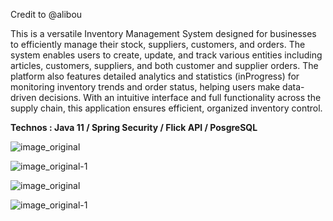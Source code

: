 Credit to @alibou

This is a versatile Inventory Management System designed for businesses to efficiently manage their stock, suppliers, customers, and orders. 
The system enables users to create, update, and track various entities including articles, customers, suppliers, and both customer and supplier orders. The platform also features detailed analytics and statistics (inProgress) for monitoring inventory trends and order status, helping users make data-driven decisions. With an intuitive interface and full functionality across the supply chain, this application ensures efficient, organized inventory control.

**Technos : Java 11 / Spring Security / Flick API / PosgreSQL**


![image_original](https://github.com/user-attachments/assets/9e873bed-4141-4457-8c26-108bac98bff3)


![image_original-1](https://github.com/user-attachments/assets/4130af8d-5938-4dc2-ba2e-628d6a653cce)


![image_original](https://github.com/user-attachments/assets/e2191458-cda4-4189-8168-03c4592c8d56)


![image_original-1](https://github.com/user-attachments/assets/34a9f710-efbc-44b0-98ec-117ec595c6c9)
